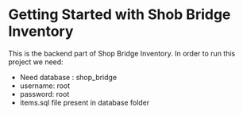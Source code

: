# Getting Started with Shob Bridge Inventory

This is the backend part of Shop Bridge Inventory. In order to run this project we need:

- Need database : shop_bridge
- username: root
- password: root
- items.sql file present in database folder


